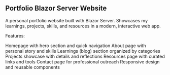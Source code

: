 ## Portfolio Blazor Server Website
A personal portfolio website built with Blazor Server.
Showcases my learnings, projects, skills, and resources in a modern, interactive web app.

Features:

Homepage with hero section and quick navigation
About page with personal story and skills
Learnings (blog) section organized by categories
Projects showcase with details and reflections
Resources page with curated links and tools
Contact page for professional outreach
Responsive design and reusable components
